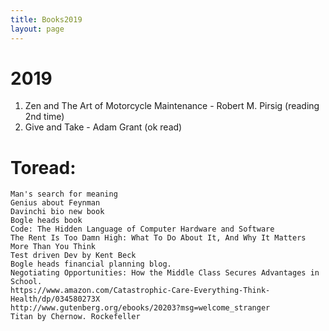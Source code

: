 ```yaml
---
title: Books2019
layout: page
---
```


# 2019

1. Zen and The Art of Motorcycle Maintenance - Robert M. Pirsig (reading 2nd time)
2. Give and Take - Adam Grant (ok read)

# Toread:
    Man's search for meaning
    Genius about Feynman
    Davinchi bio new book
    Bogle heads book
    Code: The Hidden Language of Computer Hardware and Software
    The Rent Is Too Damn High: What To Do About It, And Why It Matters More Than You Think
    Test driven Dev by Kent Beck
    Bogle heads financial planning blog.
    Negotiating Opportunities: How the Middle Class Secures Advantages in School.
    https://www.amazon.com/Catastrophic-Care-Everything-Think-Health/dp/034580273X
    http://www.gutenberg.org/ebooks/20203?msg=welcome_stranger
    Titan by Chernow. Rockefeller 
